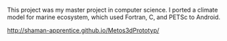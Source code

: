 This project was my master project in computer science. I ported a climate model for marine ecosystem, which used Fortran, C, and PETSc to Android.

http://shaman-apprentice.github.io/Metos3dPrototyp/
